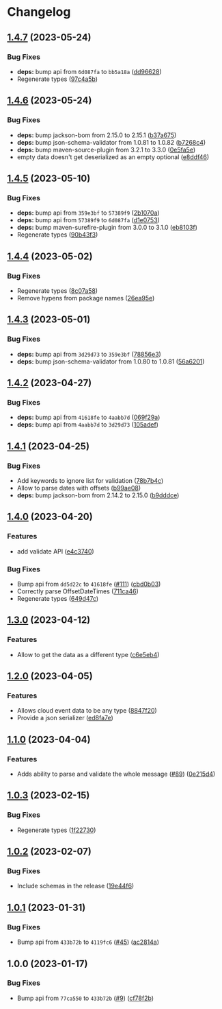 # Changelog

## [1.4.7](https://github.com/RedHatInsights/event-schemas-java/compare/v1.4.6...v1.4.7) (2023-05-24)


### Bug Fixes

* **deps:** bump api from `6d087fa` to `bb5a18a` ([dd96628](https://github.com/RedHatInsights/event-schemas-java/commit/dd966283a42920c1494e0f8e5a592ed4ca6fc5c5))
* Regenerate types ([97c4a5b](https://github.com/RedHatInsights/event-schemas-java/commit/97c4a5b36819646ac14947c2d1330f61ba01aad0))

## [1.4.6](https://github.com/RedHatInsights/event-schemas-java/compare/v1.4.5...v1.4.6) (2023-05-24)


### Bug Fixes

* **deps:** bump jackson-bom from 2.15.0 to 2.15.1 ([b37a675](https://github.com/RedHatInsights/event-schemas-java/commit/b37a6756d1b3f4cd67be6495bba35ee9f6010074))
* **deps:** bump json-schema-validator from 1.0.81 to 1.0.82 ([b7268c4](https://github.com/RedHatInsights/event-schemas-java/commit/b7268c4daa66e661978ab4eeee1ff35730356b48))
* **deps:** bump maven-source-plugin from 3.2.1 to 3.3.0 ([0e5fa5e](https://github.com/RedHatInsights/event-schemas-java/commit/0e5fa5e5c5bc34efebcc7a6c0e9085f991f95ca7))
* empty data doesn't get deserialized as an empty optional ([e8ddf46](https://github.com/RedHatInsights/event-schemas-java/commit/e8ddf46fb00c1e9c7fe6d2dd0d73e68dde32daec))

## [1.4.5](https://github.com/RedHatInsights/event-schemas-java/compare/v1.4.4...v1.4.5) (2023-05-10)


### Bug Fixes

* **deps:** bump api from `359e3bf` to `57389f9` ([2b1070a](https://github.com/RedHatInsights/event-schemas-java/commit/2b1070aab2aee6293cf9c5635d3df7a4246dca78))
* **deps:** bump api from `57389f9` to `6d087fa` ([d1e0753](https://github.com/RedHatInsights/event-schemas-java/commit/d1e0753b9ac514abb0109e96a50d1494285d3c8d))
* **deps:** bump maven-surefire-plugin from 3.0.0 to 3.1.0 ([eb8103f](https://github.com/RedHatInsights/event-schemas-java/commit/eb8103f882b406b2fcd684878caf96f3a476be08))
* Regenerate types ([90b43f3](https://github.com/RedHatInsights/event-schemas-java/commit/90b43f3804552a92a0c008eab9daab3d1cbece0a))

## [1.4.4](https://github.com/RedHatInsights/event-schemas-java/compare/v1.4.3...v1.4.4) (2023-05-02)


### Bug Fixes

* Regenerate types ([8c07a58](https://github.com/RedHatInsights/event-schemas-java/commit/8c07a58b5900e1f2d6c19f415256824b0a2db178))
* Remove hypens from package names ([26ea95e](https://github.com/RedHatInsights/event-schemas-java/commit/26ea95e64d17bd138c8bd5fb96424a597224130b))

## [1.4.3](https://github.com/RedHatInsights/event-schemas-java/compare/v1.4.2...v1.4.3) (2023-05-01)


### Bug Fixes

* **deps:** bump api from `3d29d73` to `359e3bf` ([78856e3](https://github.com/RedHatInsights/event-schemas-java/commit/78856e3c74746ba29b35023ca5f0b169314105f6))
* **deps:** bump json-schema-validator from 1.0.80 to 1.0.81 ([56a6201](https://github.com/RedHatInsights/event-schemas-java/commit/56a62015298e8e74e5770bf9097fe6e76c9e96cc))

## [1.4.2](https://github.com/RedHatInsights/event-schemas-java/compare/v1.4.1...v1.4.2) (2023-04-27)


### Bug Fixes

* **deps:** bump api from `41618fe` to `4aabb7d` ([069f29a](https://github.com/RedHatInsights/event-schemas-java/commit/069f29ade8df82b6db23c6a2949928f4da17f75b))
* **deps:** bump api from `4aabb7d` to `3d29d73` ([105adef](https://github.com/RedHatInsights/event-schemas-java/commit/105adefffb7985fcf09c05a7f747dd96e97ed3da))

## [1.4.1](https://github.com/RedHatInsights/event-schemas-java/compare/v1.4.0...v1.4.1) (2023-04-25)


### Bug Fixes

* Add keywords to ignore list for validation ([78b7b4c](https://github.com/RedHatInsights/event-schemas-java/commit/78b7b4cdc1e7cc47422b3f8579ce70074d00c68e))
* Allow to parse dates with offsets ([b99ae08](https://github.com/RedHatInsights/event-schemas-java/commit/b99ae08d599ddcfb1d425035b54a22b5f988bd03))
* **deps:** bump jackson-bom from 2.14.2 to 2.15.0 ([b9dddce](https://github.com/RedHatInsights/event-schemas-java/commit/b9dddcef7cc5fecde123a94950a42d14c3463121))

## [1.4.0](https://github.com/RedHatInsights/event-schemas-java/compare/v1.3.0...v1.4.0) (2023-04-20)


### Features

* add validate API ([e4c3740](https://github.com/RedHatInsights/event-schemas-java/commit/e4c37404f10991bafd366fec025e2fd112c948b1))


### Bug Fixes

* Bump api from `dd5d22c` to `41618fe` ([#111](https://github.com/RedHatInsights/event-schemas-java/issues/111)) ([cbd0b03](https://github.com/RedHatInsights/event-schemas-java/commit/cbd0b03638d95ebb563e81d32563e3d6c76fca48))
* Correctly parse OffsetDateTimes ([711ca46](https://github.com/RedHatInsights/event-schemas-java/commit/711ca460e2f754ffaf34bc29dcbc2a78f372edbb))
* Regenerate types ([649d47c](https://github.com/RedHatInsights/event-schemas-java/commit/649d47c2f5c383c1d77c92fa5540bd9c5e8f290e))

## [1.3.0](https://github.com/RedHatInsights/event-schemas-java/compare/v1.2.0...v1.3.0) (2023-04-12)


### Features

* Allow to get the data as a different type ([c6e5eb4](https://github.com/RedHatInsights/event-schemas-java/commit/c6e5eb461f0710dec523556b79b3ddcffdf0d512))

## [1.2.0](https://github.com/RedHatInsights/event-schemas-java/compare/v1.1.0...v1.2.0) (2023-04-05)


### Features

* Allows cloud event data to be any type ([8847f20](https://github.com/RedHatInsights/event-schemas-java/commit/8847f20b45d2ec8067e9806ba2bfb9792c4912a6))
* Provide a json serializer ([ed8fa7e](https://github.com/RedHatInsights/event-schemas-java/commit/ed8fa7e2d8f21ef0d9ecabbed036b07639edf2b8))

## [1.1.0](https://github.com/RedHatInsights/event-schemas-java/compare/v1.0.3...v1.1.0) (2023-04-04)


### Features

* Adds ability to parse and validate the whole message ([#89](https://github.com/RedHatInsights/event-schemas-java/issues/89)) ([0e215d4](https://github.com/RedHatInsights/event-schemas-java/commit/0e215d4a765e76b3467bb27262276d9de21cc6c9))

## [1.0.3](https://github.com/RedHatInsights/event-schemas-java/compare/v1.0.2...v1.0.3) (2023-02-15)


### Bug Fixes

* Regenerate types ([1f22730](https://github.com/RedHatInsights/event-schemas-java/commit/1f22730e6dd32018b9f4b43408902c973397b8b7))

## [1.0.2](https://github.com/RedHatInsights/event-schemas-java/compare/v1.0.1...v1.0.2) (2023-02-07)


### Bug Fixes

* Include schemas in the release ([19e44f6](https://github.com/RedHatInsights/event-schemas-java/commit/19e44f6ef70562c060734cc7f918fb7b48b6ad87))

## [1.0.1](https://github.com/RedHatInsights/event-schemas-java/compare/v1.0.0...v1.0.1) (2023-01-31)


### Bug Fixes

* Bump api from `433b72b` to `4119fc6` ([#45](https://github.com/RedHatInsights/event-schemas-java/issues/45)) ([ac2814a](https://github.com/RedHatInsights/event-schemas-java/commit/ac2814a8ccb12a55a33a5cc7cdb307e5d2c609bd))

## 1.0.0 (2023-01-17)


### Bug Fixes

* Bump api from `77ca550` to `433b72b` ([#9](https://github.com/RedHatInsights/event-schemas-java/issues/9)) ([cf78f2b](https://github.com/RedHatInsights/event-schemas-java/commit/cf78f2be6a720e079d54adb785330012e8511561))
